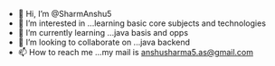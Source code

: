 - 👋 Hi, I’m @SharmAnshu5
- 👀 I’m interested in ...learning basic core subjects and technologies
- 🌱 I’m currently learning ...java basis and opps
- 💞️ I’m looking to collaborate on ...java backend 
- 📫 How to reach me ...my mail is anshusharma5.as@gmail.com

<!---
SharmAnshu5/SharmAnshu5 is a ✨ special ✨ repository because its `README.md` (this file) appears on your GitHub profile.
You can click the Preview link to take a look at your changes.
--->
